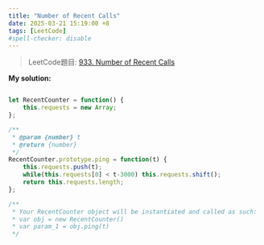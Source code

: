 ```yaml
---
title: "Number of Recent Calls"
date: 2025-03-21 15:19:00 +8
tags: [LeetCode]
#spell-checker: disable
---
```


> LeetCode題目: [933. Number of Recent Calls](https://leetcode.com/problems/number-of-recent-calls/description/?envType=study-plan-v2&envId=leetcode-75)

**My solution:**
```js

let RecentCounter = function() {
    this.requests = new Array;
};

/** 
 * @param {number} t
 * @return {number}
 */
RecentCounter.prototype.ping = function(t) {
    this.requests.push(t);
    while(this.requests[0] < t-3000) this.requests.shift();
    return this.requests.length;
};

/** 
 * Your RecentCounter object will be instantiated and called as such:
 * var obj = new RecentCounter()
 * var param_1 = obj.ping(t)
 */
```
